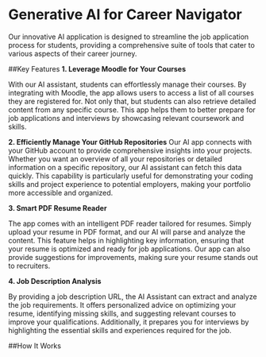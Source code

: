 # Generative AI for Career Navigator
Our innovative AI application is designed to streamline the job application process for students, providing a comprehensive suite of tools that cater to various aspects of their career journey.

##Key Features
**1. Leverage Moodle for Your Courses**

With our AI assistant, students can effortlessly manage their courses. By integrating with Moodle, the app allows users to access a list of all courses they are registered for. Not only that, but students can also retrieve detailed content from any specific course. This app helps them to better prepare for job applications and interviews by showcasing relevant coursework and skills.

**2. Efficiently Manage Your GitHub Repositories**
Our AI app connects with your GitHub account to provide comprehensive insights into your projects. Whether you want an overview of all your repositories or detailed information on a specific repository, our AI assistant can fetch this data quickly. This capability is particularly useful for demonstrating your coding skills and project experience to potential employers, making your portfolio more accessible and organized.

**3. Smart PDF Resume Reader**

The app comes with an intelligent PDF reader tailored for resumes. Simply upload your resume in PDF format, and our AI will parse and analyze the content. This feature helps in highlighting key information, ensuring that your resume is optimized and ready for job applications. Our app can also provide suggestions for improvements, making sure your resume stands out to recruiters.

**4. Job Description Analysis**

By providing a job description URL, the AI Assistant can extract and analyze the job requirements. It offers personalized advice on optimizing your resume, identifying missing skills, and suggesting relevant courses to improve your qualifications. Additionally, it prepares you for interviews by highlighting the essential skills and experiences required for the job.

##How It Works

